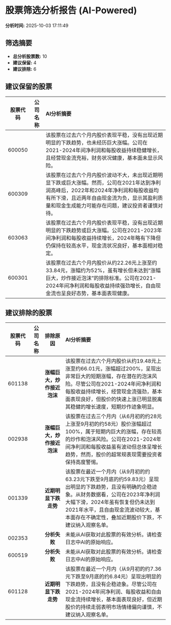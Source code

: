 # 股票筛选分析报告 (AI-Powered)

**分析时间:** 2025-10-03 17:11:49

## 筛选摘要

- **总分析股票数:** 10
- **建议保留:** 4
- **建议排除:** 6

## 建议保留的股票

| 股票代码 | 公司名称 | AI分析摘要 |
|:---:|:---:|:---|
| 600050 |  | 该股票在过去六个月内股价表现平稳，没有出现近期明显的下跌趋势，也未经历巨大涨幅。公司在2021-2024年间净利润和每股收益持续稳健增长，且经营现金流充裕，财务状况健康，基本面未显示风险。 |
| 600309 |  | 该股票在过去六个月内股价波动不大，未出现近期明显下跌或巨大涨幅。然而，公司在2021年达到净利润高峰后，2022年和2024年净利润和每股收益均有所下滑，且近两年自由现金流为负，显示其盈利质量和现金生成能力可能存在问题，建议投资者谨慎对待。 |
| 603063 |  | 该股票在过去六个月内股价表现平稳，没有出现近期明显的下跌趋势或巨大涨幅。公司在2021-2023年间净利润和每股收益持续增长，2024年略有下降但仍保持在较高水平，现金流状况良好，基本面相对稳定。 |
| 600301 |  | 该股票在过去六个月内股价从约22.26元上涨至约33.84元，涨幅约为52%，虽有增长但未达到“涨幅巨大，炒作接近泡沫”的排除标准。公司在2021-2024年间净利润和每股收益持续强劲增长，自由现金流也呈良好态势，基本面表现健康。 |

## 建议排除的股票

| 股票代码 | 公司名称 | 排除原因 | AI分析摘要 |
|:---:|:---:|:---:|:---|
| 601138 |  | **涨幅巨大，炒作接近泡沫** | 该股票在过去六个月内股价从约19.48元上涨至约66.01元，涨幅超过200%，呈现出非常巨大的短期涨幅，存在潜在的泡沫风险。尽管公司在2021-2024年间净利润和每股收益持续增长，经营现金流强劲，基本面表现良好，但股价的快速上涨已明显脱离其稳健的增长速度，短期炒作迹象明显。 |
| 002938 |  | **涨幅巨大，炒作接近泡沫** | 该股票在过去三个月内（从6月初的约28元上涨至9月初的约58元）股价涨幅超过100%，属于短期内巨大的涨幅，存在较高的炒作和泡沫风险。公司在2021-2024年间净利润和每股收益虽有波动但总体呈增长趋势，然而，股价的超常规表现需要投资者保持高度警惕。 |
| 001339 |  | **近期明显下跌走势** | 该股票在最近一个月内（从9月初的约63.23元下跌至9月底的约59.83元）呈现出明显的下跌趋势，且没有明确的企稳迹象。从财务数据看，公司在2023年净利润大幅下滑，2024年虽有恢复但仍未达到2021年水平，且自由现金流波动较大，基本面存在不确定性，叠加近期股价下跌，不建议纳入观察名单。 |
| 002353 |  | **分析失败** | 未能从AI获取对此股票的有效分析。请检查日志中AI的原始响应。 |
| 600519 |  | **分析失败** | 未能从AI获取对此股票的有效分析。请检查日志中AI的原始响应。 |
| 601128 |  | **近期明显下跌走势** | 该股票在最近一个月内（从9月初的约7.36元下跌至9月底的约6.84元）呈现出明显的下跌趋势，且没有企稳迹象。尽管公司在2021-2024年间净利润、每股收益和自由现金流持续增长，基本面表现良好，但近期股价的持续走弱表明市场情绪偏向谨慎，不建议纳入观察名单。 |
